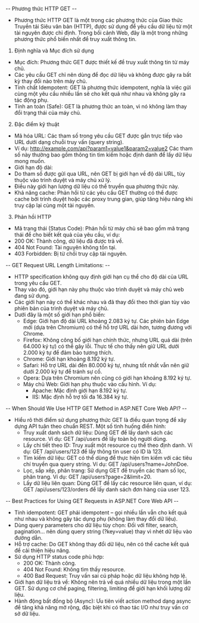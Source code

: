 -- Phương thức HTTP GET -- 
- Phương thức HTTP GET là một trong các phương thức của Giao thức Truyền tải Siêu văn bản (HTTP), được sử dụng để yêu cầu dữ liệu từ một tài nguyên được chỉ định. Trong bối cảnh Web, đây là một trong những phương thức phổ biến nhất để truy xuất thông tin.

1. Định nghĩa và Mục đích sử dụng
- Mục đích: Phương thức GET được thiết kế để truy xuất thông tin từ máy chủ. 
- Các yêu cầu GET chỉ nên dùng để đọc dữ liệu và không được gây ra bất kỳ thay đổi nào trên máy chủ.
- Tính chất Idempotent: GET là phương thức idempotent, nghĩa là việc gửi cùng một yêu cầu nhiều lần sẽ cho kết quả như nhau và không gây ra tác động phụ.
- Tính an toàn (Safe): GET là phương thức an toàn, vì nó không làm thay đổi trạng thái của máy chủ.
2. Đặc điểm kỹ thuật 
- Mã hóa URL: Các tham số trong yêu cầu GET được gắn trực tiếp vào URL dưới dạng chuỗi truy vấn (query string). 
- Ví dụ: http://example.com/api?param1=value1&param2=value2
Các tham số này thường bao gồm thông tin tìm kiếm hoặc định danh để lấy dữ liệu mong muốn.
- Giới hạn độ dài: 
- Do tham số được gửi qua URL, nên GET bị giới hạn về độ dài URL, tùy thuộc vào trình duyệt và máy chủ xử lý. 
- Điều này giới hạn lượng dữ liệu có thể truyền qua phương thức này.
- Khả năng cache: Phản hồi từ các yêu cầu GET thường có thể được cache bởi trình duyệt hoặc các proxy trung gian, giúp tăng hiệu năng khi truy cập lại cùng một tài nguyên.
3. Phản hồi HTTP
- Mã trạng thái (Status Code): Phản hồi từ máy chủ sẽ bao gồm mã trạng thái để cho biết kết quả của yêu cầu, ví dụ:
- 200 OK: Thành công, dữ liệu đã được trả về.
- 404 Not Found: Tài nguyên không tồn tại.
- 403 Forbidden: Bị từ chối truy cập tài nguyên.

-- GET Request URL Length Limitations: --
- HTTP specification không quy định giới hạn cụ thể cho độ dài của URL trong yêu cầu GET. 
- Thay vào đó, giới hạn này phụ thuộc vào trình duyệt và máy chủ web đang sử dụng. 
- Các giới hạn này có thể khác nhau và đã thay đổi theo thời gian tùy vào phiên bản của trình duyệt và máy chủ. 
- Dưới đây là một số giới hạn phổ biến:
  - Edge: Giới hạn độ dài URL khoảng 2.083 ký tự. Các phiên bản Edge mới (dựa trên Chromium) có thể hỗ trợ URL dài hơn, tương đương với Chrome.
  - Firefox: Không công bố giới hạn chính thức, nhưng URL quá dài (trên 64.000 ký tự) có thể gây lỗi. Thực tế cho thấy nên giữ URL dưới 2.000 ký tự để đảm bảo tương thích.
  - Chrome: Giới hạn khoảng 8.192 ký tự.
  - Safari: Hỗ trợ URL dài đến 80.000 ký tự, nhưng tốt nhất vẫn nên giữ dưới 2.000 ký tự để tránh sự cố.
  - Opera: Dựa trên Chromium nên cũng có giới hạn khoảng 8.192 ký tự.
  - Máy chủ Web: Giới hạn phụ thuộc vào cấu hình. Ví dụ:
    - Apache: Mặc định giới hạn 8.192 ký tự.
    - IIS: Mặc định hỗ trợ tối đa 16.384 ký tự.

-- When Should We Use HTTP GET Method in ASP.NET Core Web API? --
- Hiểu rõ thời điểm sử dụng phương thức GET là điều quan trọng để xây dựng API tuân theo chuẩn REST. Một số tình huống điển hình:
  - Truy xuất danh sách dữ liệu: Dùng GET để lấy danh sách các resource. Ví dụ: GET /api/users để lấy toàn bộ người dùng.
  - Lấy chi tiết theo ID: Truy xuất một resource cụ thể theo định danh. Ví dụ: GET /api/users/123 để lấy thông tin user có ID là 123.
  - Tìm kiếm dữ liệu: GET có thể dùng để thực hiện tìm kiếm với các tiêu chí truyền qua query string. Ví dụ: GET /api/users?name=JohnDoe.
  - Lọc, sắp xếp, phân trang: Sử dụng GET để truyền các tham số lọc, phân trang. Ví dụ: GET /api/users?page=2&limit=20.
  - Lấy dữ liệu liên quan: Dùng GET để lấy các resource liên quan, ví dụ: GET /api/users/123/orders để lấy danh sách đơn hàng của user 123.

-- Best Practices for Using GET Requests in ASP.NET Core Web API --
- Tính idempotent: GET phải idempotent – gọi nhiều lần vẫn cho kết quả như nhau và không gây tác dụng phụ (không làm thay đổi dữ liệu).
- Dùng query parameters cho dữ liệu tùy chọn: Đối với filter, search, pagination… nên dùng query string (?key=value) thay vì nhét dữ liệu vào đường dẫn.
- Hỗ trợ cache: Do GET không thay đổi dữ liệu, nên có thể cache kết quả để cải thiện hiệu năng.
- Sử dụng HTTP status code phù hợp:
  - 200 OK: Thành công.
  - 404 Not Found: Không tìm thấy resource.
  - 400 Bad Request: Truy vấn sai cú pháp hoặc dữ liệu không hợp lệ.
- Giới hạn dữ liệu trả về: Không nên trả về quá nhiều dữ liệu trong một lần GET. Sử dụng cơ chế paging, filtering, limiting để giới hạn khối lượng dữ liệu.
- Hành động bất đồng bộ (Async): Ưu tiên viết action method dạng async để tăng khả năng mở rộng, đặc biệt khi có thao tác I/O như truy vấn cơ sở dữ liệu.

